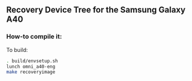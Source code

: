 ## Recovery Device Tree for the Samsung Galaxy A40

### How-to compile it:

To build:

```sh
. build/envsetup.sh
lunch omni_a40-eng
make recoveryimage
